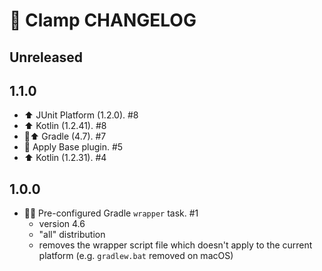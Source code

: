 # 📝 Clamp CHANGELOG

## Unreleased

## 1.1.0

- ⬆️ JUnit Platform (1.2.0). #8
- ⬆️ Kotlin (1.2.41). #8
- 🐘⬆️ Gradle (4.7). #7
- 🔌 Apply Base plugin. #5
- ⬆️ Kotlin (1.2.31). #4

## 1.0.0

- 🐘🎁 Pre-configured Gradle `wrapper` task. #1
   - version 4.6
   - "all" distribution
   - removes the wrapper script file which doesn't apply to the current platform (e.g. `gradlew.bat` removed on macOS)
